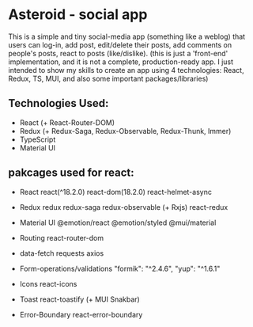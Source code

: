 # Asteroid - social app
  
  This is a simple and tiny social-media app (something like a weblog) that users can log-in, add post, edit/delete their posts, add comments on people's posts, react to posts (like/dislike). (this is just a 'front-end' implementation, and it is not a complete, production-ready app. I just intended to show my skills to create an app using 4 technologies: React, Redux, TS, MUI, and also some important packages/libraries)



## Technologies Used:
  - React (+ React-Router-DOM)
  - Redux (+ Redux-Saga, Redux-Observable, Redux-Thunk, Immer)
  - TypeScript
  - Material UI 



## pakcages used for react:

- React
react(^18.2.0)
react-dom(18.2.0)
react-helmet-async

- Redux
redux
redux-saga
redux-observable (+ Rxjs)
react-redux

- Material UI
@emotion/react
@emotion/styled
@mui/material


- Routing
react-router-dom


- data-fetch requests
axios


- Form-operations/validations
"formik": "^2.4.6",
"yup": "^1.6.1"


- Icons
react-icons


- Toast
react-toastify (+ MUI Snakbar)

- Error-Boundary
react-error-boundary